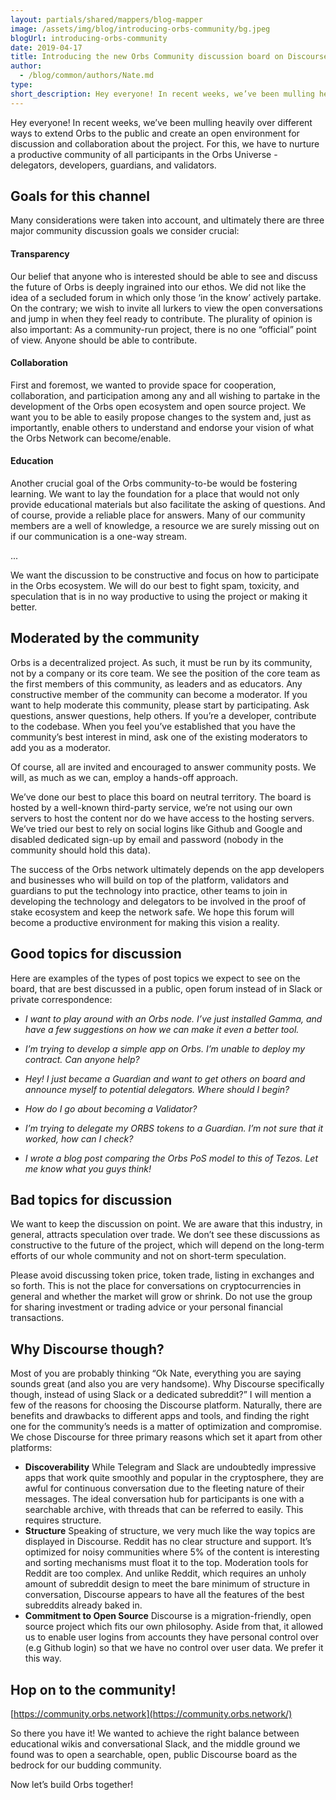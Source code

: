 ```yaml
---
layout: partials/shared/mappers/blog-mapper
image: /assets/img/blog/introducing-orbs-community/bg.jpeg
blogUrl: introducing-orbs-community
date: 2019-04-17
title: Introducing the new Orbs Community discussion board on Discourse
author:
  - /blog/common/authors/Nate.md
type:
short_description: Hey everyone! In recent weeks, we’ve been mulling heavily over different ways to extend Orbs to the public and create an open environment for discussion and collaboration about the project. For this, we have to nurture a productive community of all participants in the Orbs Universe - delegators, developers, guardians, and validators.
---
```


Hey everyone! In recent weeks, we’ve been mulling heavily over different ways to extend Orbs to the public and create an open environment for discussion and collaboration about the project. For this, we have to nurture a productive community of all participants in the Orbs Universe - delegators, developers, guardians, and validators.

## Goals for this channel

Many considerations were taken into account, and ultimately there are three major community discussion goals we consider crucial:

#### **Transparency**

Our belief that anyone who is interested should be able to see and discuss the future of Orbs is deeply ingrained into our ethos. We did not like the idea of a secluded forum in which only those ‘in the know’ actively partake. On the contrary; we wish to invite all lurkers to view the open conversations and jump in when they feel ready to contribute. The plurality of opinion is also important: As a community-run project, there is no one “official” point of view. Anyone should be able to contribute.

#### **Collaboration**

First and foremost, we wanted to provide space for cooperation, collaboration, and participation among any and all wishing to partake in the development of the Orbs open ecosystem and open source project. We want you to be able to easily propose changes to the system and, just as importantly, enable others to understand and endorse your vision of what the Orbs Network can become/enable.

#### **Education**

Another crucial goal of the Orbs community-to-be would be fostering learning. We want to lay the foundation for a place that would not only provide educational materials but also facilitate the asking of questions. And of course, provide a reliable place for answers. Many of our community members are a well of knowledge, a resource we are surely missing out on if our communication is a one-way stream.

...

We want the discussion to be constructive and focus on how to participate in the Orbs ecosystem. We will do our best to fight spam, toxicity, and speculation that is in no way productive to using the project or making it better.

## Moderated by the community

Orbs is a decentralized project. As such, it must be run by its community, not by a company or its core team. We see the position of the core team as the first members of this community, as leaders and as educators. Any constructive member of the community can become a moderator. If you want to help moderate this community, please start by participating. Ask questions, answer questions, help others. If you’re a developer, contribute to the codebase. When you feel you’ve established that you have the community’s best interest in mind, ask one of the existing moderators to add you as a moderator.

Of course, all are invited and encouraged to answer community posts. We will, as much as we can, employ a hands-off approach.

We’ve done our best to place this board on neutral territory. The board is hosted by a well-known third-party service, we’re not using our own servers to host the content nor do we have access to the hosting servers. We’ve tried our best to rely on social logins like Github and Google and disabled dedicated sign-up by email and password (nobody in the community should hold this data).

The success of the Orbs network ultimately depends on the app developers and businesses who will build on top of the platform, validators and guardians to put the technology into practice, other teams to join in developing the technology and delegators to be involved in the proof of stake ecosystem and keep the network safe. We hope this forum will become a productive environment for making this vision a reality.

## Good topics for discussion

Here are examples of the types of post topics we expect to see on the board, that are best discussed in a public, open forum instead of in Slack or private correspondence:

- _I want to play around with an Orbs node. I’ve just installed Gamma, and have a few suggestions on how we can make it even a better tool._

- _I’m trying to develop a simple app on Orbs. I’m unable to deploy my contract. Can anyone help?_

- _Hey! I just became a Guardian and want to get others on board and announce myself to potential delegators. Where should I begin?_

- _How do I go about becoming a Validator?_

- _I’m trying to delegate my ORBS tokens to a Guardian. I’m not sure that it worked, how can I check?_

- _I wrote a blog post comparing the Orbs PoS model to this of Tezos. Let me know what you guys think!_

## Bad topics for discussion

We want to keep the discussion on point. We are aware that this industry, in general, attracts speculation over trade. We don’t see these discussions as constructive to the future of the project, which will depend on the long-term efforts of our whole community and not on short-term speculation.

Please avoid discussing token price, token trade, listing in exchanges and so forth. This is not the place for conversations on cryptocurrencies in general and whether the market will grow or shrink. Do not use the group for sharing investment or trading advice or your personal financial transactions.

## Why Discourse though?

Most of you are probably thinking “Ok Nate, everything you are saying sounds great (and also you are very handsome). Why Discourse specifically though, instead of using Slack or a dedicated subreddit?” I will mention a few of the reasons for choosing the Discourse platform. Naturally, there are benefits and drawbacks to different apps and tools, and finding the right one for the community’s needs is a matter of optimization and compromise. We chose Discourse for three primary reasons which set it apart from other platforms:

- **Discoverability** While Telegram and Slack are undoubtedly impressive apps that work quite smoothly and popular in the cryptosphere, they are awful for continuous conversation due to the fleeting nature of their messages. The ideal conversation hub for participants is one with a searchable archive, with threads that can be referred to easily. This requires structure.
- **Structure** Speaking of structure, we very much like the way topics are displayed in Discourse. Reddit has no clear structure and support. It’s optimized for noisy communities where 5% of the content is interesting and sorting mechanisms must float it to the top. Moderation tools for Reddit are too complex. And unlike Reddit, which requires an unholy amount of subreddit design to meet the bare minimum of structure in conversation, Discourse appears to have all the features of the best subreddits already baked in.
- **Commitment to Open Source** Discourse is a migration-friendly, open source project which fits our own philosophy. Aside from that, it allowed us to enable user logins from accounts they have personal control over (e.g Github login) so that we have no control over user data. We prefer it this way.

## Hop on to the community!

[https://community.orbs.network](https://community.orbs.network/)

So there you have it! We wanted to achieve the right balance between educational wikis and conversational Slack, and the middle ground we found was to open a searchable, open, public Discourse board as the bedrock for our budding community.

Now let’s build Orbs together!
